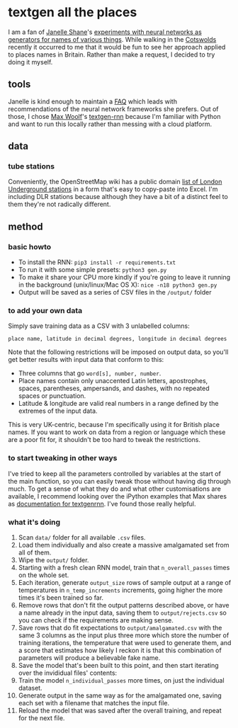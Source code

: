 # textgen all the places
I am a fan of [Janelle Shane](https://www.twitter.com/JanelleCShane)'s [experiments with neural networks as generators for names of various things](http://aiweirdness.com/). While walking in the [Cotswolds](https://www.cotswolds.com/plan-your-trip/towns-and-villages) recently it occurred to me that it would be fun to see her approach applied to places names in Britain. Rather than make a request, I decided to try doing it myself.


## tools
Janelle is kind enough to maintain a [FAQ](http://aiweirdness.com/faq) which leads with recommendations of the neural network frameworks she prefers. Out of those, I chose [Max Woolf](https://github.com/minimaxir)'s [textgen-rnn](https://github.com/minimaxir/textgenrnn) because I'm familiar with Python and want to run this locally rather than messing with a cloud platform.


## data
### tube stations
Conveniently, the OpenStreetMap wiki has a public domain [list of London Underground stations](https://wiki.openstreetmap.org/wiki/List_of_London_Underground_stations) in a form that's easy to copy-paste into Excel. I'm including DLR stations because although they have a bit of a distinct feel to them they're not radically different.


## method
### basic howto
* To install the RNN: `pip3 install -r requirements.txt`
* To run it with some simple presets: `python3 gen.py`
* To make it share your CPU more kindly if you're going to leave it running in the background (unix/linux/Mac OS X): `nice -n18 python3 gen.py`
* Output will be saved as a series of CSV files in the `/output/` folder

### to add your own data
Simply save training data as a CSV with 3 unlabelled columns:
```csv
place name, latitude in decimal degrees, longitude in decimal degrees
```
Note that the following restrictions will be imposed on output data, so you'll get better results with input data that conform to this:

* Three columns that go `word[s], number, number`.
* Place names contain only unaccented Latin letters, apostrophes, spaces, parentheses, ampersands, and dashes, with no repeated spaces or punctuation.
* Latitude & longitude are valid real numbers in a range defined by the extremes of the input data.

This is very UK-centric, because I'm specifically using it for British place names.  If you want to work on data from a region or language which these are a poor fit for, it shouldn't be too hard to tweak the restrictions.

### to start tweaking in other ways
I've tried to keep all the parameters controlled by variables at the start of the main function, so you can easily tweak those without having dig through much. To get a sense of what they do and what other customisations are available, I recommend looking over the iPython examples that Max shares as [documentation for textgenrnn](https://github.com/minimaxir/textgenrnn/tree/master/docs). I've found those really helpful.

### what it's doing
1. Scan `data/` folder for all available `.csv` files.
2. Load them individually and also create a massive amalgamated set from all of them.
3. Wipe the `output/` folder.
4. Starting with a fresh clean RNN model, train that `n_overall_passes` times on the whole set.
5. Each iteration, generate `output_size` rows of sample output at a range of temperatures in `n_temp_increments` increments, going higher the more times it's been trained so far.
6. Remove rows that don't fit the output patterns described above, or have a name already in the input data, saving them to `output/rejects.csv` so you can check if the requirements are making sense.
7. Save rows that do fit expectations to `output/amalgamated.csv` with the same 3 columns as the input plus three more which store the number of training iterations, the temperature that were used to generate them, and a score that estimates how likely I reckon it is that this combination of parameters will produce a believable fake name.
8. Save the model that's been built to this point, and then start iterating over the invididual files' contents:
9. Train the model `n_individual_passes` more times, on just the individual dataset.
10. Generate output in the same way as for the amalgamated one, saving each set with a filename that matches the input file.
11. Reload the model that was saved after the overall training, and repeat for the next file.


